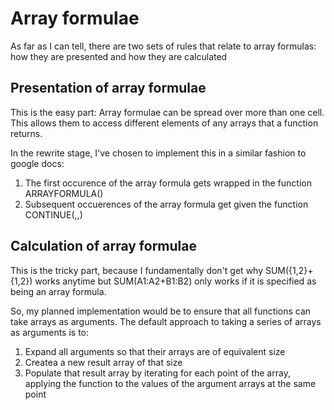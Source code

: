 # Array formulae

As far as I can tell, there are two sets of rules that relate to array formulas: how they are presented and how they are calculated

## Presentation of array formulae

This is the easy part: Array formulae can be spread over more than one cell. This allows them to access different elements of any arrays that a function returns.

In the rewrite stage, I've chosen to implement this in a similar fashion to google docs: 

1. The first occurence of the array formula gets wrapped in the function ARRAYFORMULA()
2. Subsequent occuerences of the array formula get given the function CONTINUE(<ref to array formula>,<row offset>,<column offset>)
	
## Calculation of array formulae

This is the tricky part, because I fundamentally don't get why SUM({1,2}+{1,2}) works anytime but SUM(A1:A2+B1:B2) only works if it is specified as being an array formula.

So, my planned implementation would be to ensure that all functions can take arrays as arguments. The default approach to taking a series of arrays as arguments is to:

1. Expand all arguments so that their arrays are of equivalent size
2. Createa a new result array of that size
3. Populate that result array by iterating for each point of the array, applying the function to the values of the argument arrays at the same point

